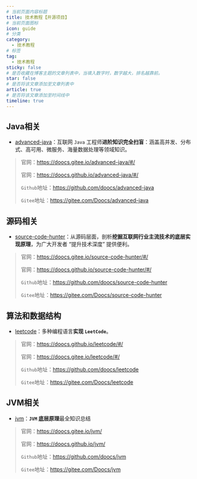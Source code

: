 ```yaml
---
# 当前页面内容标题
title: 技术教程【开源项目】
# 当前页面图标
icon: guide
# 分类
category:
  - 技术教程
# 标签
tag:
  - 技术教程
sticky: false
# 是否收藏在博客主题的文章列表中，当填入数字时，数字越大，排名越靠前。
star: false
# 是否将该文章添加至文章列表中
article: true
# 是否将该文章添加至时间线中
timeline: true
---
```


## Java相关

* [advanced-java](https://gitee.com/Doocs/advanced-java)：互联网 `Java` 工程师**进阶知识完全扫盲**：涵盖高并发、分布式、高可用、微服务、海量数据处理等领域知识。

> 官网：https://doocs.gitee.io/advanced-java/#/
>
> 官网：https://doocs.github.io/advanced-java/#/
>
> `Github`地址：https://github.com/doocs/advanced-java
>
> `Gitee`地址：https://gitee.com/Doocs/advanced-java









## 源码相关

* [source-code-hunter](https://gitee.com/Doocs/source-code-hunter)：从源码层面，剖析**挖掘互联网行业主流技术的底层实现原理**，为广大开发者 “提升技术深度” 提供便利。

>官网：https://doocs.gitee.io/source-code-hunter/#/
>
>官网：https://doocs.github.io/source-code-hunter/#/
>
>`Github`地址：https://github.com/doocs/source-code-hunter
>
>`Gitee`地址：https://gitee.com/Doocs/source-code-hunter













## 算法和数据结构

* [leetcode](https://gitee.com/Doocs/leetcode)：多种编程语言**实现 `LeetCode`**。

>官网：https://doocs.github.io/leetcode/#/ 
>
>官网：https://doocs.gitee.io/leetcode/#/
>
>`Github`地址：https://github.com/doocs/leetcode
>
>`Gitee`地址：https://gitee.com/Doocs/leetcode





## JVM相关

* [jvm](https://gitee.com/Doocs/jvm)：**`JVM` 底层原理**最全知识总结

>官网：https://doocs.gitee.io/jvm/
>
>官网：https://doocs.github.io/jvm/
>
>`Github`地址：https://github.com/doocs/jvm
>
>`Gitee`地址：https://gitee.com/Doocs/jvm








